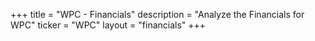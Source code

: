 +++
title = "WPC - Financials"
description = "Analyze the Financials for WPC"
ticker = "WPC"
layout = "financials"
+++


